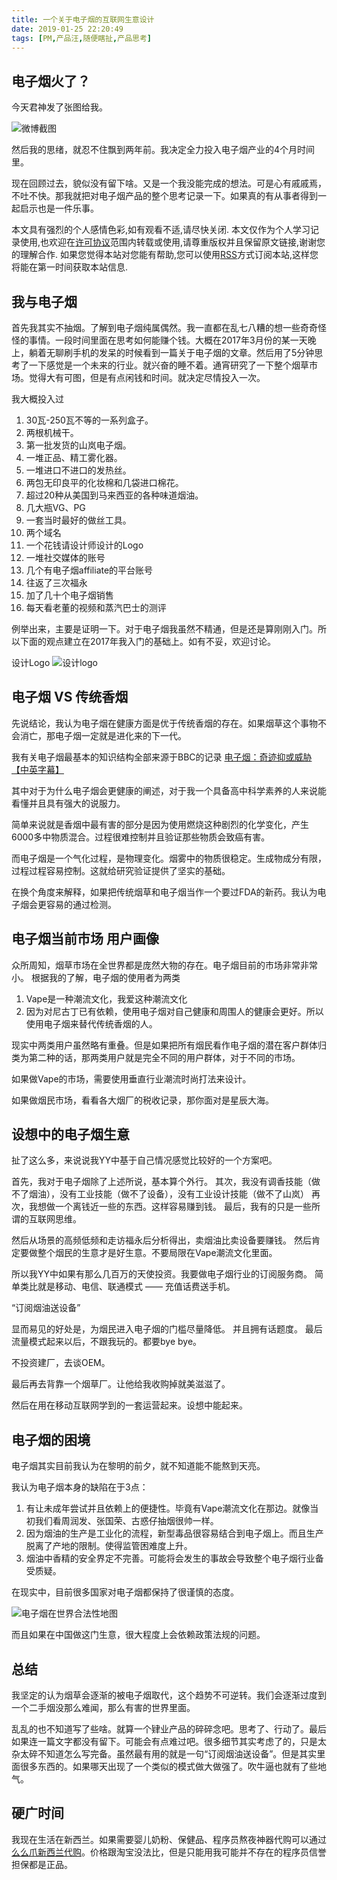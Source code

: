 ```yaml
---
title: 一个关于电子烟的互联网生意设计
date: 2019-01-25 22:20:49
tags: [PM,产品汪,随便瞎扯,产品思考]
---
```



## 电子烟火了？

今天君神发了张图给我。

![微博截图](https://i.loli.net/2019/01/25/5c4ad60ea5c9b.jpeg)

然后我的思绪，就忍不住飘到两年前。我决定全力投入电子烟产业的4个月时间里。

现在回顾过去，貌似没有留下啥。又是一个我没能完成的想法。可是心有戚戚焉，不吐不快。那我就把对电子烟产品的整个思考记录一下。如果真的有从事者得到一起启示也是一件乐事。

<!--more-->

本文具有强烈的个人感情色彩,如有观看不适,请尽快关闭. 本文仅作为个人学习记录使用,也欢迎在[许可协议](https://creativecommons.org/licenses/by-nc/4.0/deed.zh_TW)范围内转载或使用,请尊重版权并且保留原文链接,谢谢您的理解合作. 如果您觉得本站对您能有帮助,您可以使用[RSS](https://iiiyu.com/atom.xml)方式订阅本站,这样您将能在第一时间获取本站信息.

## 我与电子烟

首先我其实不抽烟。了解到电子烟纯属偶然。我一直都在乱七八糟的想一些奇奇怪怪的事情。一段时间里面在思考如何能赚个钱。大概在2017年3月份的某一天晚上，躺着无聊刷手机的发呆的时候看到一篇关于电子烟的文章。然后用了5分钟思考了一下感觉是一个未来的行业。就兴奋的睡不着。通宵研究了一下整个烟草市场。觉得大有可图，但是有点闲钱和时间。就决定尽情投入一次。

我大概投入过

1. 30瓦-250瓦不等的一系列盒子。
2. 两根机械干。
3. 第一批发货的山岚电子烟。
4. 一堆正品、精工雾化器。
5. 一堆进口不进口的发热丝。
6. 两包无印良平的化妆棉和几袋进口棉花。
7. 超过20种从美国到马来西亚的各种味道烟油。
8. 几大瓶VG、PG
9. 一套当时最好的做丝工具。
10. 两个域名
11. 一个花钱请设计师设计的Logo
12. 一堆社交媒体的账号
13. 几个有电子烟affiliate的平台账号
14. 往返了三次福永
15. 加了几十个电子烟销售
16. 每天看老董的视频和蒸汽巴士的测评

例举出来，主要是证明一下。对于电子烟我虽然不精通，但是还是算刚刚入门。所以下面的观点建立在2017年我入门的基础上。如有不妥，欢迎讨论。

设计Logo
![设计logo](https://i.loli.net/2019/01/25/5c4aec45afbfb.jpeg)

## 电子烟 VS 传统香烟

先说结论，我认为电子烟在健康方面是优于传统香烟的存在。如果烟草这个事物不会消亡，那电子烟一定就是进化来的下一代。

我有关电子烟最基本的知识结构全部来源于BBC的记录 [电子烟：奇迹抑或威胁【中英字幕】](https://www.bilibili.com/video/av5033301/)

其中对于为什么电子烟会更健康的阐述，对于我一个具备高中科学素养的人来说能看懂并且具有强大的说服力。

简单来说就是香烟中最有害的部分是因为使用燃烧这种剧烈的化学变化，产生6000多中物质混合。过程很难控制并且验证那些物质会致癌有害。

而电子烟是一个气化过程，是物理变化。烟雾中的物质很稳定。生成物成分有限，过程过程容易控制。这就给研究验证提供了坚实的基础。

在换个角度来解释，如果把传统烟草和电子烟当作一个要过FDA的新药。我认为电子烟会更容易的通过检测。

## 电子烟当前市场 用户画像
众所周知，烟草市场在全世界都是庞然大物的存在。电子烟目前的市场非常非常小。
根据我的了解，电子烟的使用者为两类

1. Vape是一种潮流文化，我爱这种潮流文化
2. 因为对尼古丁已有依赖，使用电子烟对自己健康和周围人的健康会更好。所以使用电子烟来替代传统香烟的人。

现实中两类用户虽然略有重叠。但是如果把所有烟民看作电子烟的潜在客户群体归类为第二种的话，那两类用户就是完全不同的用户群体，对于不同的市场。

如果做Vape的市场，需要使用垂直行业潮流时尚打法来设计。

如果做烟民市场，看看各大烟厂的税收记录，那你面对是星辰大海。

## 设想中的电子烟生意

扯了这么多，来说说我YY中基于自己情况感觉比较好的一个方案吧。

首先，我对于电子烟除了上述所说，基本算个外行。
其次，我没有调香技能（做不了烟油），没有工业技能（做不了设备），没有工业设计技能（做不了山岚）
再次，我想做一个离钱近一些的东西。这样容易赚到钱。
最后，我有的只是一些所谓的互联网思维。

然后从场景的高频低频和走访福永后分析得出，卖烟油比卖设备要赚钱。
然后肯定要做整个烟民的生意才是好生意。不要局限在Vape潮流文化里面。

所以我YY中如果有那么几百万的天使投资。我要做电子烟行业的订阅服务商。
简单类比就是移动、电信、联通模式 —— 充值话费送手机。

“订阅烟油送设备”

显而易见的好处是，为烟民进入电子烟的门槛尽量降低。
并且拥有话题度。
最后流量模式起来以后，不跟我玩的。都要bye bye。

不投资建厂，去谈OEM。

最后再去背靠一个烟草厂。让他给我收购掉就美滋滋了。

然后在用在移动互联网学到的一套运营起来。设想中能起来。

## 电子烟的困境

电子烟其实目前我认为在黎明的前夕，就不知道能不能熬到天亮。

我认为电子烟本身的缺陷在于3点：
1. 有让未成年尝试并且依赖上的便捷性。毕竟有Vape潮流文化在那边。就像当初我们看周润发、张国荣、古惑仔抽烟很帅一样。
2. 因为烟油的生产是工业化的流程，新型毒品很容易结合到电子烟上。而且生产脱离了产地的限制。使得监管困难度上升。
3. 烟油中香精的安全界定不完善。可能将会发生的事故会导致整个电子烟行业备受质疑。


在现实中，目前很多国家对电子烟都保持了很谨慎的态度。

![电子烟在世界合法性地图](https://i.loli.net/2019/01/26/5c4bb50f1cd8a.jpg)

而且如果在中国做这门生意，很大程度上会依赖政策法规的问题。

## 总结

我坚定的认为烟草会逐渐的被电子烟取代，这个趋势不可逆转。我们会逐渐过度到一个二手烟没那么难闻，那么有害的世界里面。

乱乱的也不知道写了些啥。就算一个肄业产品的碎碎念吧。思考了、行动了。最后如果连一篇文字都没有留下。可能会有点难过吧。很多细节其实考虑了的，只是太杂太碎不知道怎么写完备。虽然最有用的就是一句“订阅烟油送设备”。但是其实里面很多东西的。如果哪天出现了一个类似的模式做大做强了。吹牛逼也就有了些地气。

## 硬广时间

我现在生活在新西兰。如果需要婴儿奶粉、保健品、程序员熬夜神器代购可以通过[么么爪新西兰代购](http://www.memezhua.com/)。价格跟淘宝没法比，但是只能用我可能并不存在的程序员信誉担保都是正品。

